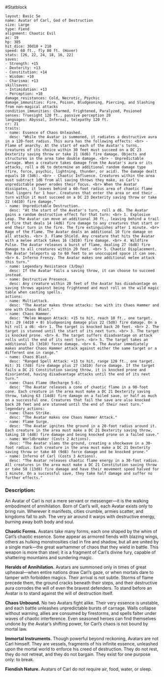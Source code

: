 #Statblock 
```statblock 
layout: Basic 5e 
name: Avatar of Carl, God of Destruction
size: Large
type: Fiend
alignment: Chaotic Evil
ac: 19
hp: 385
hit_dice: 30d10 + 210
speed: 60 ft., fly 80 ft. (Hover)
stats: [26, 22, 24, 18, 16, 22]
saves: 
- Strength: +15
- Dexterity: +13 
- Constitution: +14
- Wisdom: +10
- Charisma: +13
skillsaves: 
- Intimidation: +13 
- Perception: +10 
damage_resistances: Cold, Necrotic, Psychic
damage_immunities: Fire, Poison, Bludgeoning, Piercing, and Slashing from non-magical attacks
condition_immunities: Charmed, Frightened, Paralyzed, Posioned
senses: Truesight 120 ft., passive perception 20
languages: Abyssal, Infernal, telepathy 120 ft.
cr: 21
traits: 
- name: Essence of Chaos Unleashed.
  desc: "While the Avatar is summoned, it radiates a destructive aura in a 120-foot radius. This aura has the following effects: <br> - Flame of anarchy. At the start of each of the Avatar's turns, creatures of its choice within 30 feet must succeed on a DC 23 Dexterity saving throw or take 21 (6d6) fire damage. Objects and structures in the area take double damage. <br> - Unpredictable Carnage. When a creature takes damage from the Avatar's aura or its attacks, roll a d6 to determine an additional random damage type (fire, force, psychic, lightning, thunder, or acid). The damage dealt equals 10 (3d6). <br> - Chaotic Influence. Creatures within the area must subtract 1d6 from all saving throws they make, as Carl's unpredictable power erodes their focus. <br> When the Avatar dissipates, it leaves behind a 60-foot radius area of chaotic flame that lingers for 1 hour. Creatures that enter the area or end their turn within it must succeed on a DC 23 Dexterity saving throw or take 22 (4d10) fire damage."
- name: Unpredictable Destruction.
  desc: "At the start of the Avatar's turn, roll a d6. The Avatar gains a random destructive effect for that turn: <br> 1. Explosive Leap. The Avatar can move an additional 30 ft., leaving behind a trail of fire that deals 14 (4d6) fire damage to any creatures that start or end their turn in the fire. The fire extinguishes after 1 minute. <br> Rage of the Flame. The Avatar deals an additional 10 fire damage on all attacks. <br> 3. Flame Shield. Any creature that hits the Avatar with a melee attack takes 16 (3d10) fire damage. <br> 4. Wildfire Pulse. The Avatar releases a burst of flame, dealing 27 (6d8) fire damage to all creatures within 20 feet. <br> 5. Chaotic Displacement. The Avatar teleports up to 60 feet to an unoccupied space it can see. <br> 6. Inferno Frenzy. The Avatar makes one additional melee attack this turn."
- name: Legendary Resistance (3/Day)
  desc: If the Avatar fails a saving throw, it can choose to succeed instead.
- name: Destructive Presence.
  desc: Any creature within 20 feet of the Avatar has disadvantage on saving throws against being frightened and must roll on the wild magic table when casting spells.
actions: 
- name: Multiattack.
  desc: "The Avatar makes three attacks: two with its Chaos Hammer and one with Chaos Blast."
- name: Chaos Hammer.
  desc: "Melee Weapon Attack: +15 to hit, reach 10 ft., one target. Hit: 29 (4d10 + 8) bludgeoning damage plus 22 (5d8) fire damage. On a hit roll a d6: <br> 1. The target is knocked back 20 feet. <br> 2. The target is stunned until the start of its next turn. <br> 3. The target is knocked prone. <br> 4. The target suffers disadvantage on attack rolls until the end of its next turn. <br> 5. The target takes an additional 15 (3d10) force damage. <br> 6. The Avatar immediately makes another Chaos Hammer attack against either the same target or a different one in range."
- name: Chaos Blast.
  desc: "Ranged Spell Attack: +13 to hit, range 120 ft., one target. Hit: 31 (7d8) fire damage plus 27 (3d10) force damage. If the target fails a DC 21 Constitution saving throw, it is knocked prone and disoriented, having disadvantage attacks until the end of its next turn."
- name: Chaos Flame (Recharge 5-6).
  desc: "The Avatar releases a cone of chaotic flame in a 90-foot cone. Each creature in the area must make a DC 21 Dexterity saving throw, taking 63 (14d8) fire damage on a failed save, or half as much on a successful one. Creatures that fail the save are also knocked back 20 feet and are stunned until the end of their next turn."
legendary_actions: 
- name: Chaos Strike.
  desc: "The Avatar makes one Chaos Hammer Attack."
- name: Flame Surge.
  desc: "The Avatar ignites the ground in a 20-foot radius around it. Each creature in the area must make a DC 21 Dexterity saving throw, taking 18 (4d8) fire damage and being knocked prone on a failed save."
- name: Worldbreaker (Costs 2 Actions).
  desc: "The Avatar slams the ground, creating a shockwave in a 30-foot radius. Each creature in the area must make a DC 21 Dexterity saving throw or take 40 (9d8) force damage and be knocked prone."
- name: Inferno of Carl (Costs 3 Actions).
  desc: "The Avatar releases chaotic flame energy in a 30-foot radius. All creatures in the area must make a DC 21 Constitution saving throw or take 58 (13d8) fire damage and have their movement speed halved for 1 minute. On a successful save, they take half damage and suffer no further effects."
```

### Description:
An Avatar of Carl is not a mere servant or messenger—it is the walking embodiment of annihilation. Born of Carl’s will, each Avatar exists only to bring ruin. Wherever it manifests, cities crumble, armies scatter, and kingdoms fall to ash. The very air around it warps with destructive energy, burning away both body and soul.

**Chaotic Forms.** Avatars take many forms, each one shaped by the whim of Carl’s chaotic essence. Some appear as armored fiends with blazing wings, others as hulking monstrosities clad in fire and shadow, but all are united by a single mark—the great warhammer of chaos that they wield in battle. This weapon is more than steel; it is a fragment of Carl’s divine fury, capable of shattering mountains and sundering magic.

**Heralds of Annihilation.** Avatars are summoned only in times of great upheaval—when entire nations draw Carl’s gaze, or when mortals dare to tamper with forbidden magics. Their arrival is not subtle. Storms of flame precede them, the ground cracks beneath their steps, and their destructive aura corrodes the will of even the bravest defenders. To stand before an Avatar is to stand against the will of destruction itself.

**Chaos Unbound.** No two Avatars fight alike. Their very essence is unstable, and each battle unleashes unpredictable bursts of carnage. Walls collapse without warning, allies are consumed by firestorms, and spells falter under waves of chaotic interference. Even seasoned heroes can find themselves undone by the Avatar’s shifting power, for Carl’s chaos is not bound by mortal law.

**Immortal Instruments.** Though powerful beyond reckoning, Avatars are not Carl himself. They are vessels, fragments of his infinite essence, unleashed upon the mortal world to enforce his creed of destruction. They do not rest, they do not retreat, and they do not bargain. They exist for one purpose only: to break.

**Fiendish Nature.** Avatars of Carl do not require air, food, water, or sleep.